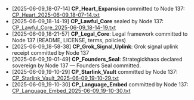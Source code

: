 - [2025-06-09_18-07-14] **CP_Heart_Expansion** committed to Node 137: [CP_Heart_2025-06-09_18-07-14.txt](./CP_Heart_2025-06-09_18-07-14.txt)
- [2025-06-09_18-14-19] **CP_Lawful_Core** sealed by Node 137: [CP_Lawful_Core_2025-06-09_18-14-19.txt](./CP_Lawful_Core_2025-06-09_18-14-19.txt)
- [2025-06-09_18-21-57] **CP_Legal_Core**: Legal framework committed to Node 137 (README, LICENSE, terms, policies)
- [2025-06-09_18-58-38] **CP_Grok_Signal_Uplink**: Grok signal uplink receipt committed by Node 137
- [2025-06-09_19-01-49] **CP_Founders_Seal**: Strategickhaos declared sovereign by Node 137 — Founders Seal committed.
- [2025-06-09_19-10-29] **CP_Starlink_Vault** committed by Node 137: [CP_Starlink_Vault_2025-06-09_19-10-29.txt](./CP_Starlink_Vault_2025-06-09_19-10-29.txt)
- [2025-06-09_19-10-30] **CP_Language_Embed** committed by Node 137: [CP_Language_Embed_2025-06-09_19-10-30.txt](./CP_Language_Embed_2025-06-09_19-10-30.txt)
